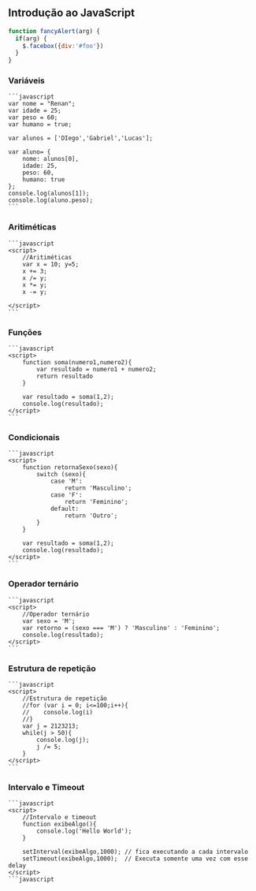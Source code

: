 ## Introdução ao JavaScript
```javascript
function fancyAlert(arg) {
  if(arg) {
    $.facebox({div:'#foo'})
  }
}
```
### Variáveis
    ```javascript
    var nome = "Renan";
    var idade = 25;
    var peso = 60;
    var humano = true;

    var alunos = ['DIego','Gabriel','Lucas'];

    var aluno= {
        nome: alunos[0],
        idade: 25,
        peso: 60,
        humano: true
    };
    console.log(alunos[1]);
    console.log(aluno.peso);
    ```

### Aritiméticas
    ```javascript
    <script>
        //Aritiméticas
        var x = 10; y=5;
        x += 3;
        x /= y;
        x *= y;
        x -= y;

    </script>
    ```
### Funções
    ```javascript
    <script>
        function soma(numero1,numero2){
            var resultado = numero1 + numero2;
            return resultado
        }

        var resultado = soma(1,2);
        console.log(resultado);
    </script>
    ```
### Condicionais 
    ```javascript
    <script>
        function retornaSexo(sexo){
            switch (sexo){
                case 'M':
                    return 'Masculino';
                case 'F':
                    return 'Feminino';
                default:
                    return 'Outro';
            }
        }

        var resultado = soma(1,2);
        console.log(resultado);
    </script>
    ```

### Operador ternário
    ```javascript
    <script>
        //Operador ternário
        var sexo = 'M';
        var retorno = (sexo === 'M') ? 'Masculino' : 'Feminino';
        console.log(resultado);
    </script>
    ```
### Estrutura de repetição
    ```javascript
    <script>
        //Estrutura de repetição
        //for (var i = 0; i<=100;i++){
        //    console.log(i)
        //}
        var j = 2123213;
        while(j > 50){
            console.log(j);
            j /= 5;
        }
    </script>
    ```
### Intervalo e Timeout
    ```javascript
    <script>
        //Intervalo e timeout
        function exibeAlgo(){
            console.log('Hello World');
        }

        setInterval(exibeAlgo,1000); // fica executando a cada intervalo
        setTimeout(exibeAlgo,1000);  // Executa somente uma vez com esse delay
    </script>
    ```javascript
